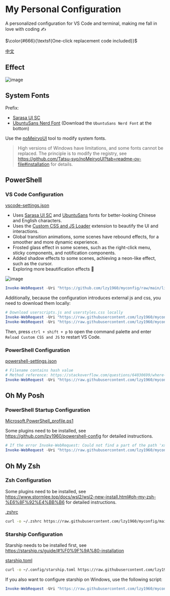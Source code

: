 # My Personal Configuration

A personalized configuration for VS Code and terminal, making me fall in love with coding ✍️

$\color{#666}{\textsf{One-click replacement code included}}$

[中文](https://github.com/lzy1960/myconfig/blob/main/README.md)

## Effect

![image](https://github.com/lzy1960/myconfig/assets/40552111/ed34b5d4-c569-469b-99f9-675089d96b14)

## System Fonts

Prefix:

- [Sarasa UI SC](https://github.com/be5invis/Sarasa-Gothic/releases)
- [UbuntuSans Nerd Font](https://www.nerdfonts.com/font-downloads) (Download the `UbuntuSans Nerd Font` at the bottom)

Use the [noMeiryoUI](https://github.com/Tatsu-syo/noMeiryoUI/releases) tool to modify system fonts.

> High versions of Windows have limitations, and some fonts cannot be replaced.
> The principle is to modify the registry, see https://github.com/Tatsu-syo/noMeiryoUI?tab=readme-ov-file#installation for details.

## PowerShell

### VS Code Configuration

[vscode-settings.json](https://github.com/lzy1960/myconfig/blob/main/libs/vscode-settings.json)

- Uses [Sarasa UI SC](https://github.com/be5invis/Sarasa-Gothic/releases) and [UbuntuSans](https://www.nerdfonts.com/font-downloads) fonts for better-looking Chinese and English characters.
- Uses the [Custom CSS and JS Loader](https://github.com/be5invis/vscode-custom-css) extension to beautify the UI and interactions.
- Global transition animations, some scenes have rebound effects, for a smoother and more dynamic experience.
- Frosted glass effect in some scenes, such as the right-click menu, sticky components, and notification components.
- Added shadow effects to some scenes, achieving a neon-like effect, such as the cursor.
- Exploring more beautification effects 🥰

![image](https://github.com/lzy1960/myconfig/assets/40552111/ab02510c-4fbf-4fe0-b3c7-cddfbd529f76)

```powershell
Invoke-WebRequest -Uri "https://github.com/lzy1960/myconfig/raw/main/libs/vscode-settings.json" -OutFile "$env:APPDATA\Code\User\settings.json"
```

Additionally, because the configuration introduces external js and css, you need to download them locally:

```powershell
# Download userscripts.js and userstyles.css locally
Invoke-WebRequest -Uri "https://raw.githubusercontent.com/lzy1960/myconfig/main/libs/vscode-custom-css-js/userscripts.js" -OutFile "C:\users\\$env:UserName\\.vscode\\userscripts.js"
Invoke-WebRequest -Uri "https://raw.githubusercontent.com/lzy1960/myconfig/main/libs/vscode-custom-css-js/userstyles.css" -OutFile "C:\users\\$env:UserName\\.vscode\\userstyles.css"
```

Then, press `ctrl + shift + p` to open the command palette and enter `Reload Custom CSS and JS` to restart VS Code.


### PowerShell Configuration

[powershell-settings.json](https://github.com/lzy1960/myconfig/blob/main/libs/powershell-settings.json)

```powershell
# Filename contains hash value
# Method reference: https://stackoverflow.com/questions/64030699/where-is-settings-json-for-powershell-configuration-in-windows-terminal
Invoke-WebRequest -Uri "https://raw.githubusercontent.com/lzy1960/myconfig/main/libs/powershell-settings.json" -OutFile "$(Get-Item ("C:\users\\$env:UserName\AppData\Local\Packages\Microsoft.WindowsTerminal_*\LocalState\settings.json")).FullName"
```

## Oh My Posh

### PowerShell Startup Configuration

[Microsoft.PowerShell_profile.ps1](https://github.com/lzy1960/myconfig/blob/main/libs/Microsoft.PowerShell_profile.ps1)

Some plugins need to be installed, see https://github.com/lzy1960/powershell-config for detailed instructions.

```powershell
# If the error Invoke-WebRequest: Could not find a part of the path 'xxx' occurs, check if the parent directory of $PROFILE exists first.
Invoke-WebRequest -Uri "https://raw.githubusercontent.com/lzy1960/myconfig/main/libs/Microsoft.PowerShell_profile.ps1" -OutFile "$PROFILE"
```

## Oh My Zsh

### Zsh Configuration

Some plugins need to be installed, see https://www.stormlee.top/docs/wsl2/wsl2-new-install.html#oh-my-zsh-%E6%8F%92%E4%BB%B6 for detailed instructions.

[.zshrc](https://github.com/lzy1960/myconfig/blob/main/libs/.zshrc)

```bash
curl -o ~/.zshrc https://raw.githubusercontent.com/lzy1960/myconfig/main/libs/.zshrc
```

### Starship Configuration

Starship needs to be installed first, see https://starship.rs/guide/#%F0%9F%9A%80-installation

[starship.toml](https://github.com/lzy1960/myconfig/blob/main/libs/starship.toml)

```bash
curl -o ~/.config/starship.toml https://raw.githubusercontent.com/lzy1960/myconfig/main/libs/starship.toml
```

If you also want to configure starship on Windows, use the following script:

```powershell
Invoke-WebRequest -Uri "https://raw.githubusercontent.com/lzy1960/myconfig/main/libs/starship.toml" -OutFile "C:\users\\$env:UserName\\.config\\starship.toml"
